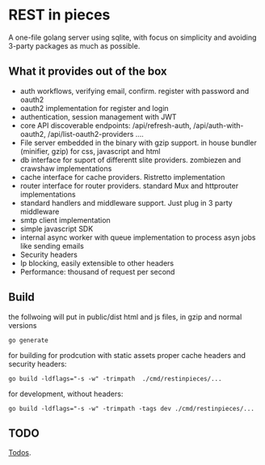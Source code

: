 # REST in pieces

A one-file golang server using sqlite, with focus on simplicity and avoiding 3-party packages as much as possible.

## What it provides out of the box

- auth workflows, verifying email, confirm. register with password and oauth2
- oauth2 implementation for register and login
- authentication, session management with JWT
- core API discoverable endpoints: /api/refresh-auth, /api/auth-with-oauth2, /api/list-oauth2-providers ....
- File server embedded in the binary with gzip support. in house bundler (minifier, gzip) for css, javascript and html 
- db interface for suport of differentt slite providers. zombiezen and crawshaw implementations
- cache interface for cache providers. Ristretto implementation
- router interface for router providers. standard Mux and httprouter implementations
- standard handlers and middleware support. Just plug in 3 party middleware
- smtp client implementation 
- simple javascript SDK
- internal async worker with queue implementation to process asyn jobs like sending emails
- Security headers
- Ip blocking, easily extensible to other headers
- Performance: thousand of request per second


## Build 

the follwoing will put in public/dist html and js files, in gzip and normal versions

    go generate

for building for prodcution with static assets proper cache headers and security headers:

    go build -ldflags="-s -w" -trimpath  ./cmd/restinpieces/...

for development, without headers:

    go build -ldflags="-s -w" -trimpath -tags dev ./cmd/restinpieces/...


## TODO

[Todos](doc/TODO.md).

